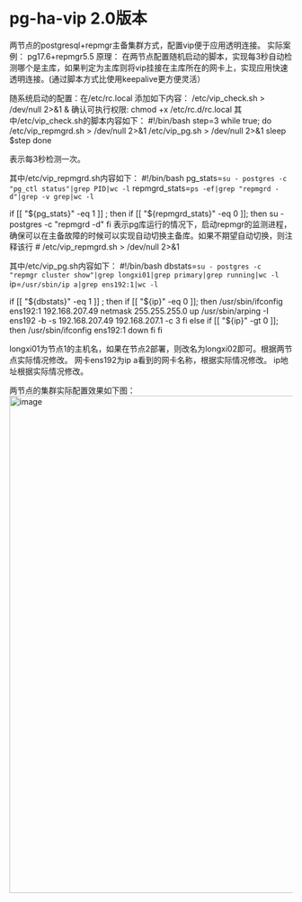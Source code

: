 # pg-ha-vip 2.0版本
两节点的postgresql+repmgr主备集群方式，配置vip便于应用透明连接。
实际案例：
pg17.6+repmgr5.5
原理：
在两节点配置随机启动的脚本，实现每3秒自动检测哪个是主库，如果判定为主库则将vip挂接在主库所在的网卡上，实现应用快速透明连接。(通过脚本方式比使用keepalive更方便灵活）

随系统启动的配置：在/etc/rc.local 添加如下内容：
/etc/vip_check.sh > /dev/null 2>&1 &
确认可执行权限:
chmod +x /etc/rc.d/rc.local
其中/etc/vip_check.sh的脚本内容如下：
#!/bin/bash
step=3
while true; do
    /etc/vip_repmgrd.sh > /dev/null 2>&1
    /etc/vip_pg.sh > /dev/null 2>&1
    sleep $step
done

表示每3秒检测一次。

其中/etc/vip_repmgrd.sh内容如下：
#!/bin/bash
pg_stats=`su - postgres -c "pg_ctl status"|grep PID|wc -l`
repmgrd_stats=`ps -ef|grep "repmgrd -d"|grep -v grep|wc -l`
 
if [[ "${pg_stats}" -eq 1 ]] ; then
    if [[ "${repmgrd_stats}" -eq 0 ]]; then
        su - postgres -c "repmgrd -d"
    fi
表示pg库运行的情况下，启动repmgr的监测进程，确保可以在主备故障的时候可以实现自动切换主备库。如果不期望自动切换，则注释该行 #   /etc/vip_repmgrd.sh > /dev/null 2>&1

其中/etc/vip_pg.sh内容如下：
#!/bin/bash
dbstats=`su - postgres -c "repmgr cluster show"|grep longxi01|grep primary|grep running|wc -l`
ip=`/usr/sbin/ip a|grep ens192:1|wc -l`
 
if [[ "${dbstats}" -eq 1 ]] ; then
    if [[ "${ip}" -eq 0 ]]; then
    /usr/sbin/ifconfig ens192:1 192.168.207.49 netmask 255.255.255.0 up
    /usr/sbin/arping -I ens192 -b -s 192.168.207.49 192.168.207.1 -c 3
    fi
else
    if [[ "${ip}" -gt 0 ]]; then
    /usr/sbin/ifconfig ens192:1 down
    fi
fi

longxi01为节点1的主机名，如果在节点2部署，则改名为longxi02即可。根据两节点实际情况修改。
网卡ens192为ip a看到的网卡名称，根据实际情况修改。
ip地址根据实际情况修改。

两节点的集群实际配置效果如下图：
<img width="1885" height="883" alt="image" src="https://github.com/user-attachments/assets/d25a1147-f997-4dc2-a5db-77bc58f83458" />
